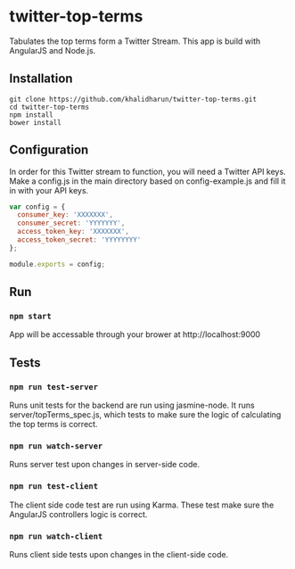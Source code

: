 # twitter-top-terms

Tabulates the top terms form a Twitter Stream.  This app is build with AngularJS and Node.js.

## Installation

```
git clone https://github.com/khalidharun/twitter-top-terms.git
cd twitter-top-terms
npm install
bower install
```

## Configuration

In order for this Twitter stream to function, you will need a Twitter API keys.  Make a config.js in the main directory based on config-example.js and fill it in with your API keys.

``` javascript
var config = {
  consumer_key: 'XXXXXXX',
  consumer_secret: 'YYYYYYY',
  access_token_key: 'XXXXXXX',
  access_token_secret: 'YYYYYYYY'
};

module.exports = config;
```

## Run

### `npm start`

App will be accessable through your brower at http://localhost:9000

## Tests

### `npm run test-server`

Runs unit tests for the backend are run using jasmine-node.  It runs server/topTerms_spec.js, which tests to make sure the logic of calculating the top terms is correct.

### `npm run watch-server`

Runs server test upon changes in server-side code.

### `npm run test-client`

The client side code test are run using Karma.  These test make sure the AngularJS controllers logic is correct.

### `npm run watch-client`

Runs client side tests upon changes in the client-side code.


